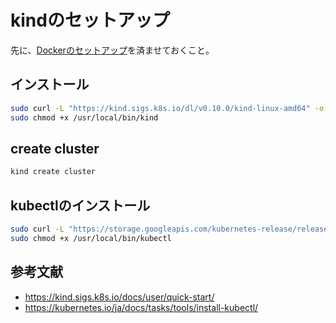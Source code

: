 # kindのセットアップ

先に、[Dockerのセットアップ](docker.md)を済ませておくこと。

## インストール

```bash
sudo curl -L "https://kind.sigs.k8s.io/dl/v0.10.0/kind-linux-amd64" -o /usr/local/bin/kind
sudo chmod +x /usr/local/bin/kind
```

## create cluster

```bash
kind create cluster
```

## kubectlのインストール

```bash
sudo curl -L "https://storage.googleapis.com/kubernetes-release/release/$(curl -s https://storage.googleapis.com/kubernetes-release/release/stable.txt)/bin/linux/amd64/kubectl" -o /usr/local/bin/kubectl
sudo chmod +x /usr/local/bin/kubectl
```

## 参考文献

- https://kind.sigs.k8s.io/docs/user/quick-start/
- https://kubernetes.io/ja/docs/tasks/tools/install-kubectl/
